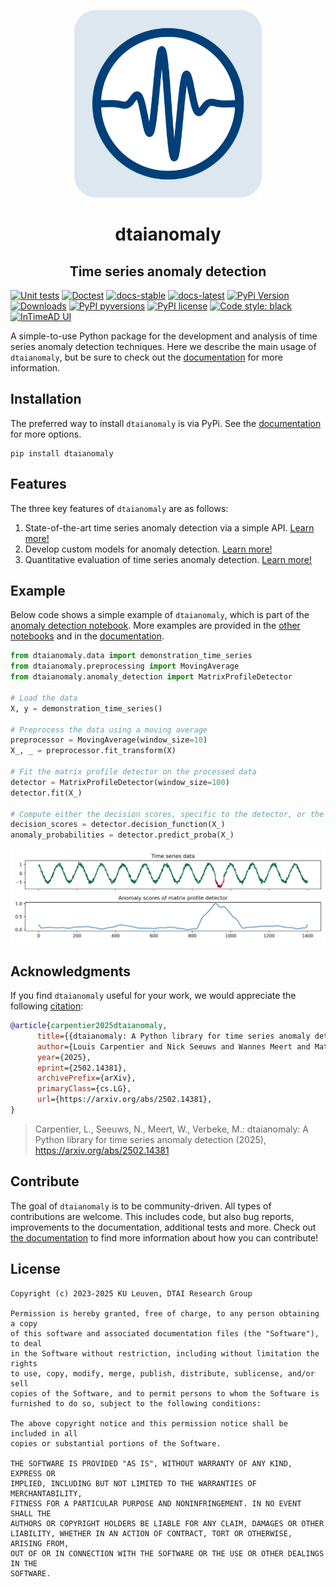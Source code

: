 <p align="center">
<img width="300" src="docs/logo/readme.svg" alt=""/>
</p>

<h1 align="center">dtaianomaly</h1>
<h2 align="center">Time series anomaly detection</h2>

[![Unit tests](https://github.com/ML-KULeuven/dtaianomaly/actions/workflows/unit-tests.yml/badge.svg)](https://github.com/ML-KULeuven/dtaianomaly/actions/workflows/unit-tests.yml)
[![Doctest](https://github.com/ML-KULeuven/dtaianomaly/actions/workflows/doctest.yml/badge.svg)](https://github.com/ML-KULeuven/dtaianomaly/actions/workflows/doctest.yml)
[![docs-stable](https://img.shields.io/readthedocs/aeon-toolkit/latest?logo=readthedocs&label=docs%20%28stable%29)](https://dtaianomaly.readthedocs.io/en/stable)
[![docs-latest](https://img.shields.io/readthedocs/aeon-toolkit/latest?logo=readthedocs&label=docs%20%28latest%29)](https://dtaianomaly.readthedocs.io/en/latest)
[![PyPi Version](https://img.shields.io/pypi/v/dtaianomaly.svg)](https://pypi.org/project/dtaianomaly/)
[![Downloads](https://static.pepy.tech/badge/dtaianomaly)](https://pepy.tech/project/dtaianomaly)
[![PyPI pyversions](https://img.shields.io/pypi/pyversions/dtaianomaly)](https://pypi.python.org/pypi/dtaianomaly/)
[![PyPI license](https://img.shields.io/pypi/l/dtaianomaly.svg)](https://pypi.python.org/pypi/dtaianomaly/)
[![Code style: black](https://img.shields.io/badge/code%20style-black-000000.svg)](https://github.com/psf/black)
[![InTimeAD UI](https://img.shields.io/badge/InTimeAD-Webpage-blueviolet)](https://intimead.cs.kuleuven.be)


A simple-to-use Python package for the development and analysis of time series anomaly 
detection techniques. Here we describe the main usage of `dtaianomaly`, but be sure to
check out the [documentation](https://dtaianomaly.readthedocs.io/en/stable/index.html) 
for more information. 

## Installation

The preferred way to install `dtaianomaly` is via PyPi. See the [documentation](https://dtaianomaly.readthedocs.io/en/stable/index.html) 
for more options.
```
pip install dtaianomaly
```

## Features

The three key features of `dtaianomaly` are as follows:
1. State-of-the-art time series anomaly detection via a simple API.
   [Learn more!](https://dtaianomaly.readthedocs.io/en/stable/getting_started/examples/anomaly_detection.html)
2. Develop custom models for anomaly detection.
   [Learn more!](https://dtaianomaly.readthedocs.io/en/stable/getting_started/examples/custom_models.html)
3. Quantitative evaluation of time series anomaly detection.
   [Learn more!](https://dtaianomaly.readthedocs.io/en/stable/getting_started/examples/quantitative_evaluation.html)

## Example

Below code shows a simple example of `dtaianomaly`, which is part of the 
[anomaly detection notebook](notebooks/Anomaly-detection.ipynb). More examples 
are provided in the [other notebooks](notebooks) and in the 
[documentation](https://dtaianomaly.readthedocs.io/en/stable/getting_started/examples.html).

```python
from dtaianomaly.data import demonstration_time_series
from dtaianomaly.preprocessing import MovingAverage
from dtaianomaly.anomaly_detection import MatrixProfileDetector

# Load the data
X, y = demonstration_time_series()

# Preprocess the data using a moving average
preprocessor = MovingAverage(window_size=10)
X_, _ = preprocessor.fit_transform(X)

# Fit the matrix profile detector on the processed data
detector = MatrixProfileDetector(window_size=100)
detector.fit(X_)

# Compute either the decision scores, specific to the detector, or the anomaly probabilities
decision_scores = detector.decision_function(X_)
anomaly_probabilities = detector.predict_proba(X_)
```
![Demonstration-time-series-detected-anomalies.svg](https://github.com/ML-KULeuven/dtaianomaly/blob/main/notebooks/Demonstration-time-series-detected-anomalies.svg?raw=true)

## Acknowledgments

If you find ``dtaianomaly`` useful for your work, we would appreciate the following 
[citation](https://arxiv.org/abs/2502.14381):

```bibtex
@article{carpentier2025dtaianomaly,
      title={{dtaianomaly: A Python library for time series anomaly detection}}, 
      author={Louis Carpentier and Nick Seeuws and Wannes Meert and Mathias Verbeke},
      year={2025},
      eprint={2502.14381},
      archivePrefix={arXiv},
      primaryClass={cs.LG},
      url={https://arxiv.org/abs/2502.14381}, 
}
```
> Carpentier, L., Seeuws, N., Meert, W., Verbeke, M.: dtaianomaly: A Python 
> library for time series anomaly detection (2025), https://arxiv.org/abs/2502.14381

## Contribute

The goal of ``dtaianomaly`` is to be community-driven. All types of contributions
are welcome. This includes code, but also bug reports, improvements to the documentation,
additional tests and more. Check out [the documentation](https://dtaianomaly.readthedocs.io/en/stable/additional_information/contributing.html)
to find more information about how you can contribute!

## License

    Copyright (c) 2023-2025 KU Leuven, DTAI Research Group
    
    Permission is hereby granted, free of charge, to any person obtaining a copy
    of this software and associated documentation files (the "Software"), to deal
    in the Software without restriction, including without limitation the rights
    to use, copy, modify, merge, publish, distribute, sublicense, and/or sell
    copies of the Software, and to permit persons to whom the Software is
    furnished to do so, subject to the following conditions:
    
    The above copyright notice and this permission notice shall be included in all
    copies or substantial portions of the Software.
    
    THE SOFTWARE IS PROVIDED "AS IS", WITHOUT WARRANTY OF ANY KIND, EXPRESS OR
    IMPLIED, INCLUDING BUT NOT LIMITED TO THE WARRANTIES OF MERCHANTABILITY,
    FITNESS FOR A PARTICULAR PURPOSE AND NONINFRINGEMENT. IN NO EVENT SHALL THE
    AUTHORS OR COPYRIGHT HOLDERS BE LIABLE FOR ANY CLAIM, DAMAGES OR OTHER
    LIABILITY, WHETHER IN AN ACTION OF CONTRACT, TORT OR OTHERWISE, ARISING FROM,
    OUT OF OR IN CONNECTION WITH THE SOFTWARE OR THE USE OR OTHER DEALINGS IN THE
    SOFTWARE.
